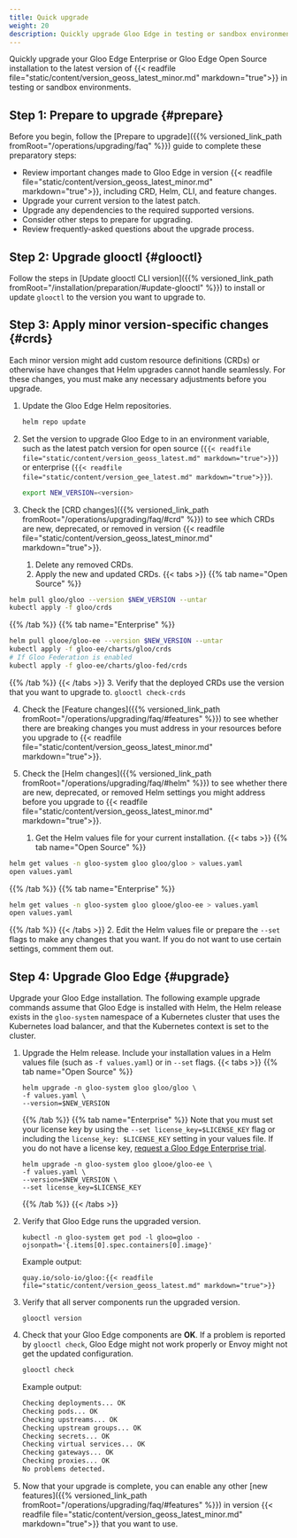 ```yaml
---
title: Quick upgrade
weight: 20
description: Quickly upgrade Gloo Edge in testing or sandbox environments.
---
```


Quickly upgrade your Gloo Edge Enterprise or Gloo Edge Open Source installation to the latest version of {{< readfile file="static/content/version_geoss_latest_minor.md" markdown="true">}} in testing or sandbox environments.

## Step 1: Prepare to upgrade {#prepare}

Before you begin, follow the [Prepare to upgrade]({{% versioned_link_path fromRoot="/operations/upgrading/faq" %}}) guide to complete these preparatory steps:
* Review important changes made to Gloo Edge in version {{< readfile file="static/content/version_geoss_latest_minor.md" markdown="true">}}, including CRD, Helm, CLI, and feature changes.
* Upgrade your current version to the latest patch.
* Upgrade any dependencies to the required supported versions.
* Consider other steps to prepare for upgrading.
* Review frequently-asked questions about the upgrade process.

## Step 2: Upgrade glooctl {#glooctl}

Follow the steps in [Update glooctl CLI version]({{% versioned_link_path fromRoot="/installation/preparation/#update-glooctl" %}}) to install or update `glooctl` to the version you want to upgrade to.

## Step 3: Apply minor version-specific changes {#crds}

Each minor version might add custom resource definitions (CRDs) or otherwise have changes that Helm upgrades cannot handle seamlessly. For these changes, you must make any necessary adjustments before you upgrade.

1. Update the Gloo Edge Helm repositories.
   ```sh
   helm repo update
   ```

2. Set the version to upgrade Gloo Edge to in an environment variable, such as the latest patch version for open source (`{{< readfile file="static/content/version_geoss_latest.md" markdown="true">}}`) or enterprise (`{{< readfile file="static/content/version_gee_latest.md" markdown="true">}}`).
   ```sh
   export NEW_VERSION=<version>
   ```

3. Check the [CRD changes]({{% versioned_link_path fromRoot="/operations/upgrading/faq/#crd" %}}) to see which CRDs are new, deprecated, or removed in version {{< readfile file="static/content/version_geoss_latest_minor.md" markdown="true">}}.
   1. Delete any removed CRDs. <!--If applicable, add commands to kubectl delete the removed CRDs-->
   2. Apply the new and updated CRDs.
      {{< tabs >}}
{{% tab name="Open Source" %}}
```sh
helm pull gloo/gloo --version $NEW_VERSION --untar
kubectl apply -f gloo/crds
```
{{% /tab %}}
{{% tab name="Enterprise" %}}
```sh
helm pull glooe/gloo-ee --version $NEW_VERSION --untar
kubectl apply -f gloo-ee/charts/gloo/crds
# If Gloo Federation is enabled
kubectl apply -f gloo-ee/charts/gloo-fed/crds
```
{{% /tab %}}
      {{< /tabs >}}
   3. Verify that the deployed CRDs use the version that you want to upgrade to.
      ```
      glooctl check-crds
      ```

4. Check the [Feature changes]({{% versioned_link_path fromRoot="/operations/upgrading/faq/#features" %}}) to see whether there are breaking changes you must address in your resources before you upgrade to {{< readfile file="static/content/version_geoss_latest_minor.md" markdown="true">}}. <!--If applicable, add steps to walk users though updating crs for any breaking changes-->

5. Check the [Helm changes]({{% versioned_link_path fromRoot="/operations/upgrading/faq/#helm" %}}) to see whether there are new, deprecated, or removed Helm settings you might address before you upgrade to {{< readfile file="static/content/version_geoss_latest_minor.md" markdown="true">}}.
   1. Get the Helm values file for your current installation.
      {{< tabs >}}
{{% tab name="Open Source" %}}
```sh
helm get values -n gloo-system gloo gloo/gloo > values.yaml
open values.yaml
```
{{% /tab %}}
{{% tab name="Enterprise" %}}
```sh
helm get values -n gloo-system gloo glooe/gloo-ee > values.yaml
open values.yaml
```
{{% /tab %}}
      {{< /tabs >}}
   2. Edit the Helm values file or prepare the `--set` flags to make any changes that you want. If you do not want to use certain settings, comment them out.

## Step 4: Upgrade Gloo Edge {#upgrade}

Upgrade your Gloo Edge installation. The following example upgrade commands assume that Gloo Edge is installed with Helm, the Helm release exists in the `gloo-system` namespace of a Kubernetes cluster that uses the Kubernetes load balancer, and that the Kubernetes context is set to the cluster.

1. Upgrade the Helm release. Include your installation values in a Helm values file (such as `-f values.yaml`) or in `--set` flags.
   {{< tabs >}}
   {{% tab name="Open Source" %}}
   ```shell script
   helm upgrade -n gloo-system gloo gloo/gloo \
   -f values.yaml \
   --version=$NEW_VERSION
   ```
   {{% /tab %}}
   {{% tab name="Enterprise" %}}
   Note that you must set your license key by using the `--set license_key=$LICENSE_KEY` flag or including the `license_key: $LICENSE_KEY` setting in your values file. If you do not have a license key, [request a Gloo Edge Enterprise trial](https://www.solo.io/gloo-trial).
   ```shell script
   helm upgrade -n gloo-system gloo glooe/gloo-ee \
   -f values.yaml \
   --version=$NEW_VERSION \
   --set license_key=$LICENSE_KEY
   ```
   {{% /tab %}}
   {{< /tabs >}}

2. Verify that Gloo Edge runs the upgraded version.
   ```shell script
   kubectl -n gloo-system get pod -l gloo=gloo -ojsonpath='{.items[0].spec.containers[0].image}'
   ```

   Example output:
   ```
   quay.io/solo-io/gloo:{{< readfile file="static/content/version_geoss_latest.md" markdown="true">}}
   ```

3. Verify that all server components run the upgraded version.
   ```shell script
   glooctl version
   ```

4. Check that your Gloo Edge components are **OK**. If a problem is reported by `glooctl check`, Gloo Edge might not work properly or Envoy might not get the updated configuration.
   ```bash
   glooctl check
   ```
   Example output:
   ```bash
   Checking deployments... OK
   Checking pods... OK
   Checking upstreams... OK
   Checking upstream groups... OK
   Checking secrets... OK
   Checking virtual services... OK
   Checking gateways... OK
   Checking proxies... OK
   No problems detected.
   ```

5. Now that your upgrade is complete, you can enable any other [new features]({{% versioned_link_path fromRoot="/operations/upgrading/faq/#features" %}}) in version {{< readfile file="static/content/version_geoss_latest_minor.md" markdown="true">}} that you want to use.